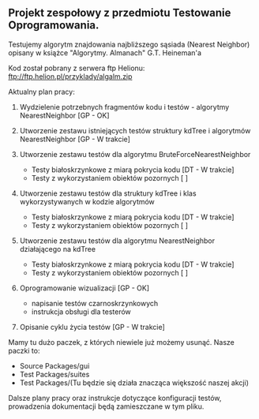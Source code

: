 Projekt zespołowy z przedmiotu Testowanie Oprogramowania.
-----------------------------------

Testujemy algorytm znajdowania najbliższego sąsiada (Nearest Neighbor) opisany w książce "Algorytmy. Almanach" G.T. Heineman'a

Kod został pobrany z serwera ftp Helionu: ftp://ftp.helion.pl/przyklady/algalm.zip

Aktualny plan pracy:

1.  Wydzielenie potrzebnych fragmentów kodu i testów - algorytmy NearestNeighbor [GP - OK]

2.  Utworzenie zestawu istniejących testów struktury kdTree i algorytmów NearestNeighbor [GP - W trakcie]

3.  Utworzenie zestawu testów dla algorytmu BruteForceNearestNeighbor
    * Testy białoskrzynkowe z miarą pokrycia kodu [DT - W trakcie]
    * Testy z wykorzystaniem obiektów pozornych [ ]

4.  Utworzenie zestawu testów dla struktury kdTree i klas wykorzystywanych w kodzie algorytmów 
    * Testy białoskrzynkowe z miarą pokrycia kodu [DT - W trakcie]
    * Testy z wykorzystaniem obiektów pozornych [ ]

5.  Utworzenie zestawu testów dla algorytmu NearestNeighbor działającego na kdTree
    * Testy białoskrzynkowe z miarą pokrycia kodu [DT - W trakcie]
    * Testy z wykorzystaniem obiektów pozornych [ ]

6.  Oprogramowanie wizualizacji [GP - OK]
    * napisanie testów czarnoskrzynkowych
    * instrukcja obsługi dla testerów

7.  Opisanie cyklu życia testów [GP - W trakcie]


Mamy tu dużo paczek, z których niewiele już możemy usunąć. Nasze paczki to:

   - Source Packages/gui
   - Test Packages/suites
   - Test Packages/(Tu będzie się działa znacząca większość naszej akcji)

Dalsze plany pracy oraz instrukcje dotyczące konfiguracji testów, prowadzenia dokumentacji będą zamieszczane w tym pliku.
